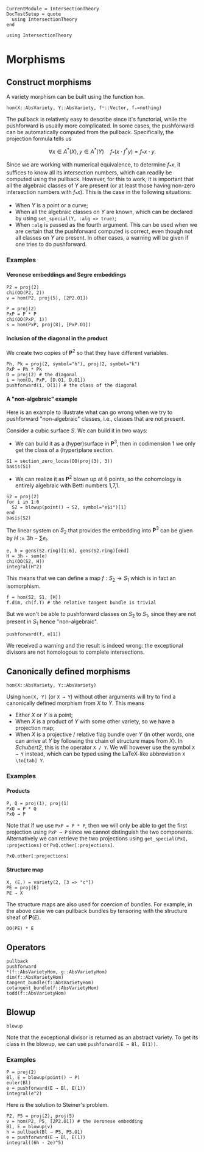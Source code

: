 ```@meta
CurrentModule = IntersectionTheory
DocTestSetup = quote
  using IntersectionTheory
end
```
```@setup repl
using IntersectionTheory
```
# Morphisms
## Construct morphisms
A variety morphism can be built using the function `hom`.
```@docs
hom(X::AbsVariety, Y::AbsVariety, fˣ::Vector, fₓ=nothing)
```
The pullback is relatively easy to describe since it's functorial, while the
pushforward is usually more complicated. In some cases, the pushforward can be
automatically computed from the pullback. Specifically, the projection formula
tells us
```math
\forall x\in A^*(X),y\in A^*(Y)\quad f_*(x\cdot f^*y) = f_*x\cdot y.
```
Since we are working with numerical equivalence, to determine $f_*x$, it
suffices to know all its intersection numbers, which can readily be computed
using the pullback. However, for this to work, it is important that all the
algebraic classes of $Y$ are present (or at least those having non-zero
intersection numbers with $f_*x$). This is the case in the following situations:
- When $Y$ is a point or a curve;
- When all the algebraic classes on $Y$ are known, which can be declared by using `set_special(Y, :alg => true)`;
- When `:alg` is passed as the fourth argument. This can be used when we are certain
  that the pushforward computed is correct, even though not all classes on $Y$
  are present.
In other cases, a warning will be given if one tries to do pushforward.
### Examples
#### Veronese embeddings and Segre embeddings
```@repl repl
P2 = proj(2)
chi(OO(P2, 2))
v = hom(P2, proj(5), [2P2.O1])
```
```@repl repl
P = proj(2)
PxP = P * P
chi(OO(PxP, 1))
s = hom(PxP, proj(8), [PxP.O1])
```
#### Inclusion of the diagonal in the product
We create two copies of $\mathbf P^2$ so that they have different variables.
```@repl repl
Ph, Pk = proj(2, symbol="h"), proj(2, symbol="k")
PxP = Ph * Pk
D = proj(2) # the diagonal
i = hom(D, PxP, [D.O1, D.O1])
pushforward(i, D(1)) # the class of the diagonal
```
#### A "non-algebraic" example
Here is an example to illustrate what can go wrong when we try to pushforward
"non-algebraic" classes, i.e., classes that are not present.

Consider a cubic surface $S$. We can build it in two ways:
- We can build it as a (hyper)surface in $\mathbf P^3$, then in codimension 1
  we only get the class of a (hyper)plane section.
```@repl repl
S1 = section_zero_locus(OO(proj(3), 3))
basis(S1)
```
- We can realize it as $\mathbf P^2$ blown up at 6 points, so the cohomology is
  entirely algebraic with Betti numbers 1,7,1.
```@repl repl
S2 = proj(2)
for i in 1:6
  S2 = blowup(point() → S2, symbol="e$i")[1]
end
basis(S2)
```
The linear system on $S_2$ that provides the embedding into $\mathbf P^3$ can
be given by $H:=3h-\sum e_i$.
```@repl repl
e, h = gens(S2.ring)[1:6], gens(S2.ring)[end]
H = 3h - sum(e)
chi(OO(S2, H))
integral(H^2)
```
This means that we can define a map $f:S_2\to S_1$ which is in fact an
isomorphism.
```@repl repl
f = hom(S2, S1, [H])
f.dim, ch(f.T) # the relative tangent bundle is trivial
```
But we won't be able to pushforward classes on $S_2$ to $S_1$, since they are
not present in $S_1$ hence "non-algebraic".
```@repl repl
pushforward(f, e[1])
```
We received a warning and the result is indeed wrong: the exceptional divisors
are not homologous to complete intersections.

## Canonically defined morphisms
```@docs
hom(X::AbsVariety, Y::AbsVariety)
```
Using `hom(X, Y)` (or `X → Y`) without other arguments will try to find a
canonically defined morphism from $X$ to $Y$. This means
- Either $X$ or $Y$ is a point;
- When $X$ is a product of $Y$ with some other variety, so we have a projection
  map;
- When $X$ is a projective / relative flag bundle over $Y$ (in other words, one
  can arrive at $Y$ by following the chain of structure maps from $X$).
In *Schubert2*, this is the operator `X / Y`. We will however use the symbol `X
→ Y` instead, which can be typed using the LaTeX-like abbreviation `X \to[tab] Y`.

### Examples
#### Products
```@repl repl
P, Q = proj(1), proj(1)
PxQ = P * Q
PxQ → P
```
Note that if we use `PxP = P * P`, then we will only be able to get the first
projection using `PxP → P` since we cannot distinguish the two components.
Alternatively we can retrieve the two projections using `get_special(PxQ,
:projections)` or `PxQ.other[:projections]`.
```@repl repl
PxQ.other[:projections]
```

#### Structure map
```@repl repl
X, (E,) = variety(2, [3 => "c"])
PE = proj(E)
PE → X
```
The structure maps are also used for coercion of bundles. For example, in the
above case we can pullback bundles by tensoring with the structure sheaf of
$\mathbf P(E)$.
```@repl repl
OO(PE) * E
```

## Operators
```@docs
pullback
pushforward
*(f::AbsVarietyHom, g::AbsVarietyHom)
dim(f::AbsVarietyHom)
tangent_bundle(f::AbsVarietyHom)
cotangent_bundle(f::AbsVarietyHom)
todd(f::AbsVarietyHom)
```
## Blowup
```@docs
blowup
```
Note that the exceptional divisor is returned as an abstract variety. To get
its class in the blowup, we can use `pushforward(E → Bl, E(1))`.
### Examples
```@repl repl
P = proj(2)
Bl, E = blowup(point() → P)
euler(Bl)
e = pushforward(E → Bl, E(1))
integral(e^2)
```
Here is the solution to Steiner's problem.
```@repl repl
P2, P5 = proj(2), proj(5)
v = hom(P2, P5, [2P2.O1]) # the Veronese embedding
Bl, E = blowup(v)
h = pullback(Bl → P5, P5.O1)
e = pushforward(E → Bl, E(1))
integral((6h - 2e)^5)
```
